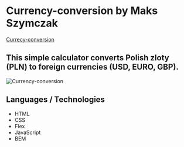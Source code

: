 # Currency-conversion by Maks Szymczak 
[Currecy-conversion](https://maksszymczak.github.io/Currency-conversion/)
## This simple calculator converts Polish zloty (PLN) to foreign currencies (USD, EURO, GBP).
![Currency-conversion](https://media.giphy.com/media/v1.Y2lkPTc5MGI3NjExcWlkYWJyNzJvMW41eml0Nm5kYTY5YWQwa2VndXdiODN2azRmZWI3ZyZlcD12MV9pbnRlcm5hbF9naWZfYnlfaWQmY3Q9Zw/3Srw4EoFSGpJjJl9k8/giphy.gif)

## Languages / Technologies
-  HTML
- CSS
- Flex
- JavaScript
- BEM
